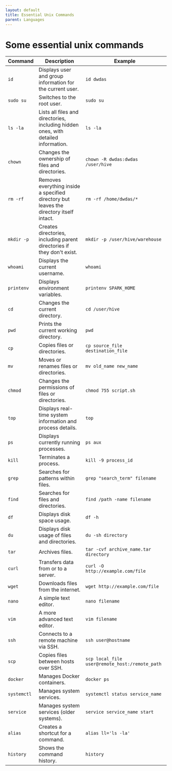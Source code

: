 ```yaml
---
layout: default
title: Essential Unix Commands
parent: Languages
---
```

# Some essential unix commands

| **Command**               | **Description**                                                                                      | **Example**                                      |
|---------------------------|------------------------------------------------------------------------------------------------------|--------------------------------------------------|
| `id`                      | Displays user and group information for the current user.                                            | `id dwdas`                                       |
| `sudo su`                 | Switches to the root user.                                                                           | `sudo su`                                        |
| `ls -la`                  | Lists all files and directories, including hidden ones, with detailed information.                   | `ls -la`                                         |
| `chown`                   | Changes the ownership of files and directories.                                                      | `chown -R dwdas:dwdas /user/hive`                |
| `rm -rf`                  | Removes everything inside a specified directory but leaves the directory itself intact.              | `rm -rf /home/dwdas/*`                           |
| `mkdir -p`                | Creates directories, including parent directories if they don't exist.                               | `mkdir -p /user/hive/warehouse`                  |
| `whoami`                  | Displays the current username.                                                                       | `whoami`                                         |
| `printenv`                | Displays environment variables.                                                                      | `printenv SPARK_HOME`                            |
| `cd`                      | Changes the current directory.                                                                       | `cd /user/hive`                                  |
| `pwd`                     | Prints the current working directory.                                                                | `pwd`                                            |
| `cp`                      | Copies files or directories.                                                                         | `cp source_file destination_file`                |
| `mv`                      | Moves or renames files or directories.                                                               | `mv old_name new_name`                           |
| `chmod`                   | Changes the permissions of files or directories.                                                     | `chmod 755 script.sh`                            |
| `top`                     | Displays real-time system information and process details.                                           | `top`                                            |
| `ps`                      | Displays currently running processes.                                                                | `ps aux`                                         |
| `kill`                    | Terminates a process.                                                                                | `kill -9 process_id`                             |
| `grep`                    | Searches for patterns within files.                                                                  | `grep "search_term" filename`                    |
| `find`                    | Searches for files and directories.                                                                  | `find /path -name filename`                      |
| `df`                      | Displays disk space usage.                                                                           | `df -h`                                          |
| `du`                      | Displays disk usage of files and directories.                                                        | `du -sh directory`                               |
| `tar`                     | Archives files.                                                                                      | `tar -cvf archive_name.tar directory`            |
| `curl`                    | Transfers data from or to a server.                                                                  | `curl -O http://example.com/file`                |
| `wget`                    | Downloads files from the internet.                                                                   | `wget http://example.com/file`                   |
| `nano`                    | A simple text editor.                                                                                | `nano filename`                                  |
| `vim`                     | A more advanced text editor.                                                                         | `vim filename`                                   |
| `ssh`                     | Connects to a remote machine via SSH.                                                                | `ssh user@hostname`                              |
| `scp`                     | Copies files between hosts over SSH.                                                                 | `scp local_file user@remote_host:/remote_path`   |
| `docker`                  | Manages Docker containers.                                                                           | `docker ps`                                      |
| `systemctl`               | Manages system services.                                                                             | `systemctl status service_name`                  |
| `service`                 | Manages system services (older systems).                                                             | `service service_name start`                     |
| `alias`                   | Creates a shortcut for a command.                                                                    | `alias ll='ls -la'`                              |
| `history`                 | Shows the command history.                                                                           | `history`                                        |

